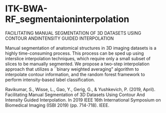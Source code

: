 # ITK-BWA-RF_segmentaioninterpolation

FACILITATING MANUAL SEGMENTATION OF 3D DATASETS USING CONTOUR ANDINTENSITY GUIDED INTERPOLATION

Manual segmentation of anatomical structures in 3D imaging datasets is a highly time-consuming process. This process can be sped up using interslice interpolation techniques, which require only a small subset of slices to be manually segmented. 
We propose a two-step interpolation approach that utilizes a ``binary weighted averaging" algorithm to interpolate contour information, and the random forest framework to perform intensity-based label classification.

Ravikumar, S., Wisse, L., Gao, Y., Gerig, G., & Yushkevich, P. (2019, April). Facilitating Manual Segmentation of 3D Datasets Using Contour And Intensity Guided Interpolation. In 2019 IEEE 16th International Symposium on Biomedical Imaging (ISBI 2019) (pp. 714-718). IEEE.
